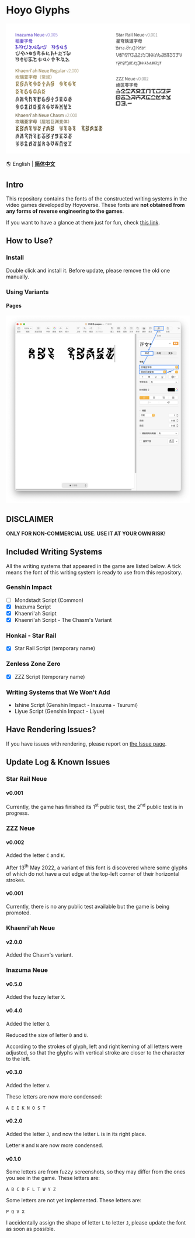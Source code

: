 # Hoyo Glyphs

![Image to Font Specimen](specimen.png)

🌎 English | **[简体中文](README.md)**

## Intro

This repository contains the fonts of the constructed writing systems
in the video games developed by Hoyoverse. These fonts are
**not obtained from any forms of reverse engineering to the games**. 

If you want to have a glance at them just for fun, check [this link](https://speedyorc-c.github.io/Hoyo-Glyphs/demo/index.html).

## How to Use?

### Install

Double click and install it. Before update, please remove the old one manually. 

### Using Variants

#### Pages

![](font-variant-in-pages.png)

## DISCLAIMER

**ONLY FOR NON-COMMERCIAL USE. USE IT AT YOUR OWN RISK!**

## Included Writing Systems

All the writing systems that appeared in the game are listed below.
A tick means the font of this writing system is ready to use from this repository. 

### Genshin Impact

- [ ] Mondstadt Script (Common)
- [X] Inazuma Script
- [X] Khaenri'ah Script
- [X] Khaenri'ah Script - The Chasm's Variant

### Honkai - Star Rail

- [X] Star Rail Script (temporary name)

### Zenless Zone Zero

- [X] ZZZ Script (temporary name)

### Writing Systems that We Won't Add

- Ishine Script (Genshin Impact - Inazuma - Tsurumi)
- Liyue Script (Genshin Impact - Liyue)

## Have Rendering Issues?

If you have issues with rendering, please report on [the Issue page](https://github.com/SpeedyOrc-C/Hoyo-Glyphs/issues).

## Update Log & Known Issues

### Star Rail Neue

#### v0.001

Currently, the game has finished its 1<sup>st</sup> public test,
the 2<sup>nd</sup> public test is in progress. 

### ZZZ Neue

#### v0.002

Added the letter `C` and `K`.

After 13<sup>th</sup> May 2022, a variant of this font is discovered where
some glyphs of which do not have a cut edge at the top-left corner of their
horizontal strokes.

#### v0.001

Currently, there is no any public test available but the game is being promoted.

### Khaenri'ah Neue

#### v2.0.0

Added the Chasm's variant. 

### Inazuma Neue

#### v0.5.0

Added the fuzzy letter `X`.

#### v0.4.0

Added the letter `Q`.

Reduced the size of letter `D` and `U`.

According to the strokes of glyph, left and right kerning of all letters were
adjusted, so that the glyphs with vertical stroke are closer to the character
to the left. 

#### v0.3.0

Added the letter `V`. 

These letters are now more condensed:

```
A E I K N O S T
```

#### v0.2.0

Added the letter `J`, and now the letter `L` is in its right place.

Letter `H` and `N` are now more condensed. 

#### v0.1.0

Some letters are from fuzzy screenshots, so they may differ from
the ones you see in the game. These letters are:

```
A B C D F L T W Y Z
```

Some letters are not yet implemented. These letters are:

```
P Q V X
```

I accidentally assign the shape of letter `L` to letter `J`, please update
the font as soon as possible.
